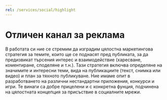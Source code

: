 ```yaml
---
rel: /services/social/highlight
---
```

# Отличен канал за реклама
В работата си ние се стремим да изградим цялостна маркетингова стратегия за темите, които ще се поднасят пред публиката, за да предизвикат търсения интерес и взаимодействие (харесване, коментиране, споделяне и т.н.). Тази стратегия включва определяне на значимите и интересни теми, вида на публикациите (текст, снимка или видео) и план за тяхното публикуване. 
Ние имаме опит в разработването на различни нестандартни приложения, конкурси и игри. Те винаги са добре прицелени и с конкретна фунция, подчинена на цялостната концепция за присъствие в социалните мрежи.